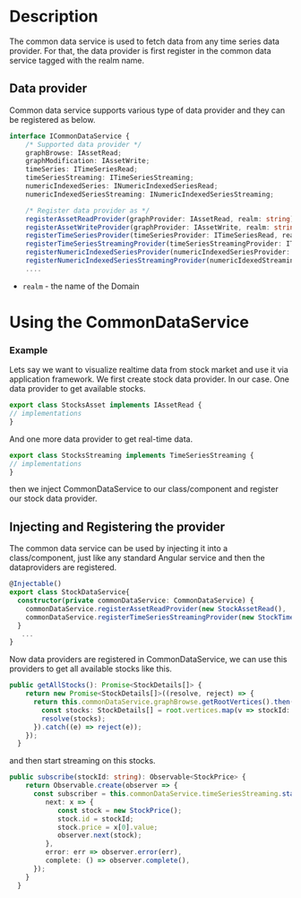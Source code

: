 # Description
The common data service is used to fetch data from any time series data provider. For that, the data provider is first register in the common data service tagged with the realm name. 

## Data provider

Common data service supports various type of data provider and they can be registered as below. 

```typescript
interface ICommonDataService {
    /* Supported data provider */
    graphBrowse: IAssetRead;
    graphModification: IAssetWrite;
    timeSeries: ITimeSeriesRead;
    timeSeriesStreaming: ITimeSeriesStreaming;
    numericIndexedSeries: INumericIndexedSeriesRead;
    numericIndexedSeriesStreaming: INumericIndexedSeriesStreaming;

    /* Register data provider as */
    registerAssetReadProvider(graphProvider: IAssetRead, realm: string);
    registerAssetWriteProvider(graphProvider: IAssetWrite, realm: string);
    registerTimeSeriesProvider(timeSeriesProvider: ITimeSeriesRead, realm: string);
    registerTimeSeriesStreamingProvider(timeSeriesStreamingProvider: ITimeSeriesStreaming, realm: string);
    registerNumericIndexedSeriesProvider(numericIndexedSeriesProvider: INumericIndexedSeriesRead, realm: string);
    registerNumericIndexedSeriesStreamingProvider(numericIdexedStreamingProvider: INumericIndexedSeriesStreaming,realm: string);
    ....
```

- ```realm``` - the name of the Domain 


# Using the CommonDataService

### Example 
Lets say we want to visualize realtime data from stock market and use it via application framework.
We first create stock data provider. In our case. One data provider to get available stocks.

```typescript
export class StocksAsset implements IAssetRead {
// implementations
}
```
And one more data provider to get real-time data.
```typescript
export class StocksStreaming implements TimeSeriesStreaming {
// implementations
}
```

then we inject CommonDataService to our class/component and register our stock data provider.

## Injecting and Registering the provider 
The common data service can be used by injecting it into a class/component, just like any standard Angular service and then the dataproviders are registered.
```typescript
@Injectable()
export class StockDataService{
  constructor(private commonDataService: CommonDataService) {
    commonDataService.registerAssetReadProvider(new StockAssetRead(), 'stock');
    commonDataService.registerTimeSeriesStreamingProvider(new StockTimeSeriesStreaming(), 'stock');
  }
   ...
}
```

Now data providers are registered in CommonDataService, we can use this providers to get all available stocks like this.

```typescript
public getAllStocks(): Promise<StockDetails[]> {
    return new Promise<StockDetails[]>((resolve, reject) => {
      return this.commonDataService.graphBrowse.getRootVertices().then(root => {
        const stocks: StockDetails[] = root.vertices.map(v => stockId: v.vertexId, ...));
        resolve(stocks);
      }).catch((e) => reject(e));
    });
  }
```
and then start streaming on this stocks.
```typescript
public subscribe(stockId: string): Observable<StockPrice> {
    return Observable.create(observer => {
      const subscriber = this.commonDataService.timeSeriesStreaming.startDataStream(new StockAssetId(stockId), null).subscribe({
         next: x => {
            const stock = new StockPrice();
            stock.id = stockId;
            stock.price = x[0].value;
            observer.next(stock);
         },
         error: err => observer.error(err),
         complete: () => observer.complete(),
      });
    }
  }
```